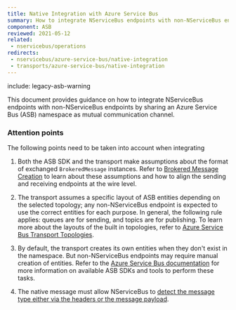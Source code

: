 ```yaml
---
title: Native Integration with Azure Service Bus
summary: How to integrate NServiceBus endpoints with non-NServiceBus endpoints on Azure Service Bus.
component: ASB
reviewed: 2021-05-12
related:
 - nservicebus/operations
redirects:
 - nservicebus/azure-service-bus/native-integration
 - transports/azure-service-bus/native-integration
---
```


include: legacy-asb-warning

This document provides guidance on how to integrate NServiceBus endpoints with non-NServiceBus endpoints by sharing an Azure Service Bus (ASB) namespace as mutual communication channel.


### Attention points

The following points need to be taken into account when integrating

1. Both the ASB SDK and the transport make assumptions about the format of exchanged `BrokeredMessage` instances. Refer to [Brokered Message Creation](brokered-message-creation.md) to learn about these assumptions and how to align the sending and receiving endpoints at the wire level.

1. The transport assumes a specific layout of ASB entities depending on the selected topology; any non-NServiceBus endpoint is expected to use the correct entities for each purpose. In general, the following rule applies: queues are for sending, and topics are for publishing. To learn more about the layouts of the built in topologies, refer to [Azure Service Bus Transport Topologies](/transports/azure-service-bus/legacy/topologies.md).

1. By default, the transport creates its own entities when they don't exist in the namespace. But non-NServiceBus endpoints may require manual creation of entities. Refer to the [Azure Service Bus documentation](https://docs.microsoft.com/en-us/azure/service-bus-messaging/) for more information on available ASB SDKs and tools to perform these tasks.

1. The native message must allow NServiceBus to [detect the message type either via the headers or the message payload](/nservicebus/messaging/message-type-detection.md).
